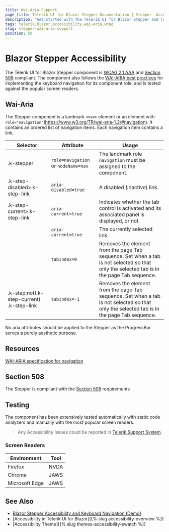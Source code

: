 ```yaml
---
title: Wai-Aria Support
page_title: Telerik UI for Blazor Stepper Documentation | Stepper  Accessibility
description: "Get started with the Telerik UI for Blazor Stepper and learn about its accessibility support for WAI-ARIA, Section 508, and WCAG 2.1."
tags: telerik,blazor,accessibility,wai-aria,wcag
slug: stepper-wai-aria-support 
position: 50 
---
```


# Blazor Stepper Accessibility



The Telerik UI for Blazor Stepper component is [WCAG 2.1 AAA](https://www.w3.org/TR/WCAG21/) and [Section 508](http://www.section508.gov/) compliant. The component also follows the [WAI-ARIA best practices](https://www.w3.org/WAI/ARIA/apg/) for implementing the keyboard navigation for its component role, and is tested against the popular screen readers.

## Wai-Aria


The Stepper component is a landmark `<nav>` element or an element with `role="navigation"`(https://www.w3.org/TR/wai-aria-1.2/#navigation). It contains an ordered list of navigation items. Each navigation item contains a link.

| Selector | Attribute | Usage |
| -------- | --------- | ----- |
| .k-stepper | `role=navigation` or `nodeName=nav` | The landmark role `navigation` must be assigned to the component. |
| .k-step-disabled>.k-step-link | `aria-disabled=true` | A disabled (inactive) link. |
| .k-step-current>.k-step-link | `aria-current=true` | Indicates whether the tab control is activated and its associated panel is displayed, or not. |
|  | `aria-current=true` | The currently selected link. |
|  | `tabindex=0` | Removes the element from the page Tab sequence. Set when a tab is not selected so that only the selected tab is in the page Tab sequence. |
| .k-step:not(.k-step-current) .k-step-link | `tabindex=-1` | Removes the element from the page Tab sequence. Set when a tab is not selected so that only the selected tab is in the page Tab sequence. |


No aria attributes should be applied to the Stepper as the ProgressBar serves a purely aesthetic purpose.

## Resources

[WAI-ARIA specification for navigation](https://www.w3.org/TR/wai-aria-1.2/#navigation)

## Section 508


The Stepper is compliant with the [Section 508](http://www.section508.gov/) requirements

## Testing


The component has been extensively tested automatically with static code analyzers and manually with the most popular screen readers.

> Any Accessibility Issues could be reported in [Telerik Support System](https://www.telerik.com/account/support-center).

### Screen Readers

| Environment | Tool |
| ----------- | ---- |
| Firefox | NVDA |
| Chrome | JAWS |
| Microsoft Edge | JAWS |



## See Also

* [Blazor Stepper Accessibility and Keyboard Navigation (Demo)](https://demos.telerik.com/blazor-ui/stepper/keyboard-navigation)
* [Accessibility in Telerik UI for Blazor]({% slug accessibility-overview %})
* [Accessibility Theme]({% slug themes-accessibility-swatch %})